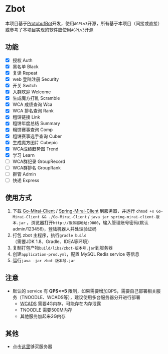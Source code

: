 # Zbot

本项目基于[ProtobufBot](https://github.com/protobufbot)开发，使用`AGPLv3`开源，所有基于本项目（间接或直接）或参考了本项目实现的软件应使用`AGPLv3`开源

## 功能
- [x] 授权 Auth
- [x] 黑名单 Black
- [x] 复读 Repeat
- [x] web 登陆注册 Security
- [x] 开关 Switch
- [x] 入群欢迎 Welcome
- [x] 生成魔方打乱 Scramble
- [x] WCA 成绩查询 Wca
- [x] WCA 排名查询 Rank
- [x] 粗饼链接 Link
- [x] 粗饼年度总结 Summary
- [x] 粗饼赛事查询 Comp
- [x] 粗饼赛事选手查询 Cuber
- [x] 生成魔方图片 Cubepic
- [x] WCA成绩趋势图 Trend
- [x] 学习 Learn
- [ ] WCA群纪录 GroupRecord
- [ ] WCA群排名 GroupRank
- [ ] 群管 Admin
- [ ] 快递 Express

## 使用方式
1. 下载 [Go-Mirai-Client](https://github.com/ProtobufBot/Go-Mirai-Client/releases) / [Spring-Mirai-Client](https://github.com/ProtobufBot/Spring-Mirai-Client/releases) 到服务器，并运行 `chmod +x Go-Mirai-Client && ./Go-Mirai-Client` / `java jar spring-mirai-client-版本.jar` ，浏览器打开`http://服务器地址:9000`，输入管理账号密码(默认admin/123456)，登陆机器人并处理验证码
2. 打包 zbot 主程序，执行`gradle build`（需要JDK 1.8、Gradle、IDEA等环境）
3. 复制打包产物`build/libs/zbot-版本号.jar`到服务器
4. 创建`application-prod.yml`，配置 MySQL Redis service 等信息
5. 运行`java -jar zbot-版本号.jar`

## 注意
- 默认的 service 有 **QPS<=5** 限制，如果需要增加QPS，需要自己部署相关服务（TNOODLE、WCADS等），建议使用多台服务器分开进行部署
    - [WCADS](https://github.com/lz1998/wca-data-service) 需要4G内存，可能存在内存泄露
    - TNOODLE 需要500M内存
    - 其他服务加起来2G内存

## 其他
- 点击[这里](https://promotion.aliyun.com/ntms/yunparter/invite.html?userCode=a6mqitia)够买服务器